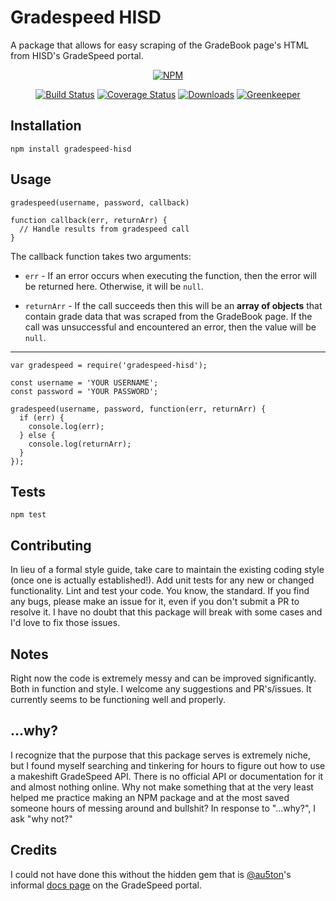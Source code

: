 Gradespeed HISD
=========

A package that allows for easy scraping of the GradeBook page's HTML from HISD's GradeSpeed portal.

<p align="center">
    <a href="https://nodei.co/npm/gradespeed-hisd/">
        <img src="https://nodei.co/npm/gradespeed-hisd.png?downloads=true&downloadRank=true&stars=true"
            alt="NPM"></a>
</p>
<p align="center">
    <a href="https://travis-ci.org/TheOdd/gradespeed-hisd">
        <img src="https://travis-ci.org/TheOdd/gradespeed-hisd.svg?branch=master"
            alt="Build Status"></a>
    <a href="https://coveralls.io/github/TheOdd/gradespeed-hisd">
      <img src="https://img.shields.io/coveralls/github/TheOdd/gradespeed-hisd.svg"
            alt="Coverage Status"></a>
    <a href="https://www.npmjs.com/package/gradespeed-hisd">
        <img src="https://img.shields.io/npm/dt/gradespeed-hisd.svg"
            alt="Downloads"></a>
    <a href="https://greenkeeper.io/">
        <img src="https://badges.greenkeeper.io/TheOdd/gradespeed-hisd.svg"
            alt="Greenkeeper"></a>
</p>

## Installation

  `npm install gradespeed-hisd`

## Usage

  `gradespeed(username, password, callback)`

    function callback(err, returnArr) {
      // Handle results from gradespeed call
    }

  The callback function takes two arguments:
  - `err` - If an error occurs when executing the function, then the error will be returned here. Otherwise, it will be `null`.

  - `returnArr` - If the call succeeds then this will be an **array of objects** that contain grade data that was scraped from the GradeBook page. If the call was unsuccessful and encountered an error, then the value will be `null`.

---

    var gradespeed = require('gradespeed-hisd');

    const username = 'YOUR USERNAME';
    const password = 'YOUR PASSWORD';

    gradespeed(username, password, function(err, returnArr) {
      if (err) {
        console.log(err);
      } else {
        console.log(returnArr);
      }
    });

## Tests

  `npm test`

## Contributing

In lieu of a formal style guide, take care to maintain the existing coding style (once one is actually established!). Add unit tests for any new or changed functionality. Lint and test your code. You know, the standard. If you find any bugs, please make an issue for it, even if you don't submit a PR to resolve it. I have no doubt that this package will break with some cases and I'd love to fix those issues.

## Notes

Right now the code is extremely messy and can be improved significantly. Both in function and style. I welcome any suggestions and PR's/issues. It currently seems to be functioning well and properly.

## ...why?

I recognize that the purpose that this package serves is extremely niche, but I found myself searching and tinkering for hours to figure out how to use a makeshift GradeSpeed API. There is no official API or documentation for it and almost nothing online. Why not make something that at the very least helped me practice making an NPM package and at the most saved someone hours of messing around and bullshit? In response to "...why?", I ask "why not?"

## Credits

I could not have done this without the hidden gem that is [@au5ton][1]'s informal [docs page][2] on the GradeSpeed portal.

[1]:https://github.com/au5ton
[2]:https://github.com/au5ton/docs/wiki/GradeSpeed-(ParentStudentConnect)
